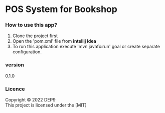 # POS System for Bookshop

### How to use this app?
1. Clone the project first
2. Open the 'pom.xml' file from **intellij Idea**
3. To run this application execute 'mvn javafx:run' goal or create 
separate configuration.

### version
0.1.0

### Licence
Copyright &copy; 2022 DEP9 <br>
This project is licensed under the [MIT]